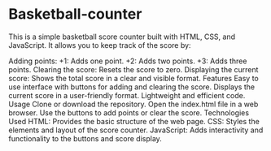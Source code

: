 # Basketball-counter
This is a simple basketball score counter built with HTML, CSS, and JavaScript. It allows you to keep track of the score by:

Adding points:
+1: Adds one point.
+2: Adds two points.
+3: Adds three points.
Clearing the score: Resets the score to zero.
Displaying the current score: Shows the total score in a clear and visible format.
Features
Easy to use interface with buttons for adding and clearing the score.
Displays the current score in a user-friendly format.
Lightweight and efficient code.
Usage
Clone or download the repository.
Open the index.html file in a web browser.
Use the buttons to add points or clear the score.
Technologies Used
HTML: Provides the basic structure of the web page.
CSS: Styles the elements and layout of the score counter.
JavaScript: Adds interactivity and functionality to the buttons and score display.
